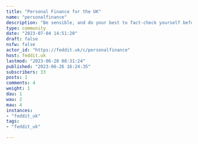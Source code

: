 ```yaml
---
title: "Personal Finance for the UK" 
name: "personalfinance"
description: "Be sensible, and do your best to fact-check yourself before posting answers.Nothing here should be taken as financial or investment advice. If in doubt, consult a professional.Useful links:[Citizen's Advice: Debt and Money](https://www.citizensadvice.org.uk/debt-and-money/)    Volunteer-led advice service for the UK[Money Saving Expert](https://www.moneysavingexpert.com/)    Generally good for squeezing pennies, site is partially funded through referrals.[Vanguard: Three reasons why timing the market is so difficult](https://www.vanguardinvestor.co.uk/articles/latest-thoughts/investing-success/three-reasons-why-timing-the-market-is-so-difficult)    Large self-service investment platform."
type: community
date: "2023-07-04 14:51:20"
draft: false
nsfw: false
actor_id: "https://feddit.uk/c/personalfinance"
host: feddit.uk
lastmod: "2023-06-28 08:31:24"
published: "2023-06-26 16:24:35"
subscribers: 33
posts: 1
comments: 4
weight: 1
dau: 1
wau: 2
mau: 4
instances:
- "feddit_uk"
tags: 
- "feddit_uk"

---
```

